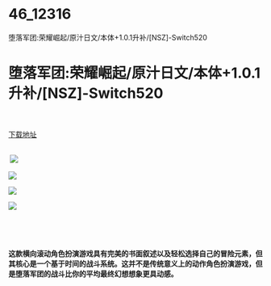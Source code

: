 # 46_12316
堕落军团:荣耀崛起/原汁日文/本体+1.0.1升补/[NSZ]-Switch520
# 堕落军团:荣耀崛起/原汁日文/本体+1.0.1升补/[NSZ]-Switch520
 <br/></br>
[下载地址](https://www.switch520.cc/article/12316 "下载地址")
<br/></br>

<p><strong>&nbsp;<img src="https://www.switch520.cc/muke_img/upload_art_editor_20210406-1_c5d48dbcfcaea482f1754bd8b4ee0bb2.jpg"> </strong></p>
<p><strong><img src="https://www.switch520.cc/muke_img/upload_art_editor_20210406-1_9217786750de44d5d480ae5699501293.jpg"></strong></p>
<p><strong><img src="https://www.switch520.cc/muke_img/upload_art_editor_20210406-1_83bc4244066e75457147a728b4a58821.jpg"></strong></p>
<p><strong><img src="https://www.switch520.cc/muke_img/upload_art_editor_20210406-1_12c61f0261bd09b5dea7229757635141.jpg"></strong></p>
<p><strong>&nbsp;</strong></p>
<p>&nbsp;</p>
<p><strong>这款横向滚动角色扮演游戏具有完美的书面叙述以及轻松选择自己的冒险元素，但其核心是一个基于时间的战斗系统。这并不是传统意义上的动作角色扮演游戏，但是堕落军团的战斗比你的平均最终幻想想象更具动感。</strong></p>
<p>&nbsp;</p>
